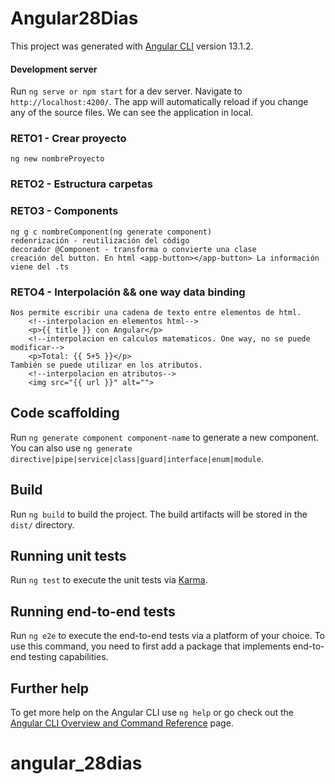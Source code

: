 # Angular28Dias

This project was generated with [Angular CLI](https://github.com/angular/angular-cli) version 13.1.2.
#### Development server
Run `ng serve or npm start` for a dev server. Navigate to `http://localhost:4200/`. The app will automatically reload if you change any of the source files. We can see the application in local.

### RETO1 - Crear proyecto
    ng new nombreProyecto
### RETO2 - Estructura carpetas
### RETO3 - Components
    ng g c nombreComponent(ng generate component)
    redenrización - reutilización del código
    decorador @Component - transforma o convierte una clase
    creación del button. En html <app-button></app-button> La información viene del .ts
### RETO4 - Interpolación && one way data binding
    Nos permite escribir una cadena de texto entre elementos de html. 
        <!--interpolacion en elementos html-->
        <p>{{ title }} con Angular</p>
        <!--interpolacion en calculos matematicos. One way, no se puede modificar-->
        <p>Total: {{ 5+5 }}</p>
    También se puede utilizar en los atributos.
        <!--interpolacion en atributos-->
        <img src="{{ url }}" alt="">










## Code scaffolding

Run `ng generate component component-name` to generate a new component. You can also use `ng generate directive|pipe|service|class|guard|interface|enum|module`.

## Build

Run `ng build` to build the project. The build artifacts will be stored in the `dist/` directory.

## Running unit tests

Run `ng test` to execute the unit tests via [Karma](https://karma-runner.github.io).

## Running end-to-end tests

Run `ng e2e` to execute the end-to-end tests via a platform of your choice. To use this command, you need to first add a package that implements end-to-end testing capabilities.

## Further help

To get more help on the Angular CLI use `ng help` or go check out the [Angular CLI Overview and Command Reference](https://angular.io/cli) page.
# angular_28dias

